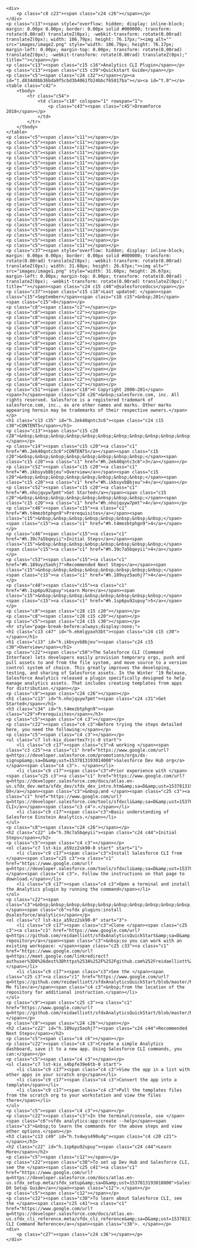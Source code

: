     <div>
        <p class="c8 c23"><span class="c24 c26"></span></p>
    </div>
    <p class="c13"><span style="overflow: hidden; display: inline-block; margin: 0.00px 0.00px; border: 0.00px solid #000000; transform: rotate(0.00rad) translateZ(0px); -webkit-transform: rotate(0.00rad) translateZ(0px); width: 106.79px; height: 76.17px;"><img alt="" src="images/image2.png" style="width: 106.79px; height: 76.17px; margin-left: 0.00px; margin-top: 0.00px; transform: rotate(0.00rad) translateZ(0px); -webkit-transform: rotate(0.00rad) translateZ(0px);" title=""></span></p>
    <p class="c13"><span class="c15 c16">Analytics CLI Plugin</span></p>
    <p class="c13"><span class="c15 c39">Quickstart Guide</span></p>
    <p class="c5"><span class="c24 c32"></span></p><a id="t.d834d8bb36bda9f5cbd3b4061fb24bbcf65817ba"></a><a id="t.0"></a>
    <table class="c42">
        <tbody>
            <tr class="c54">
                <td class="c10" colspan="1" rowspan="1">
                    <p class="c43"><span class="c45">Dreamforce 2018</span></p>
                </td>
            </tr>
        </tbody>
    </table>
    <p class="c5"><span class="c11"></span></p>
    <p class="c5"><span class="c11"></span></p>
    <p class="c5"><span class="c11"></span></p>
    <p class="c5"><span class="c11"></span></p>
    <p class="c5"><span class="c11"></span></p>
    <p class="c5"><span class="c11"></span></p>
    <p class="c5"><span class="c11"></span></p>
    <p class="c5"><span class="c11"></span></p>
    <p class="c5"><span class="c11"></span></p>
    <p class="c5"><span class="c11"></span></p>
    <p class="c5"><span class="c11"></span></p>
    <p class="c5"><span class="c11"></span></p>
    <p class="c5"><span class="c11"></span></p>
    <p class="c5"><span class="c11"></span></p>
    <p class="c5"><span class="c11"></span></p>
    <p class="c5"><span class="c11"></span></p>
    <p class="c5"><span class="c11"></span></p>
    <p class="c5"><span class="c11"></span></p>
    <p class="c5"><span class="c11"></span></p>
    <p class="c5"><span class="c11"></span></p>
    <p class="c5"><span class="c11"></span></p>
    <p class="c5"><span class="c11"></span></p>
    <p class="c37"><span style="overflow: hidden; display: inline-block; margin: 0.00px 0.00px; border: 0.00px solid #000000; transform: rotate(0.00rad) translateZ(0px); -webkit-transform: rotate(0.00rad) translateZ(0px); width: 31.60px; height: 26.67px;"><img alt="" src="images/image1.png" style="width: 31.60px; height: 26.67px; margin-left: 0.00px; margin-top: 0.00px; transform: rotate(0.00rad) translateZ(0px); -webkit-transform: rotate(0.00rad) translateZ(0px);" title=""></span><span class="c24 c15 c40">@salesforcedocs</span></p>
    <p class="c37"><span class="c15 c18">Last updated: </span><span class="c15">September</span><span class="c18 c15">&nbsp;201</span><span class="c15">8</span></p>
    <p class="c8"><span class="c2"></span></p>
    <p class="c8"><span class="c2"></span></p>
    <p class="c8"><span class="c2"></span></p>
    <p class="c8"><span class="c2"></span></p>
    <p class="c8"><span class="c2"></span></p>
    <p class="c8"><span class="c2"></span></p>
    <p class="c8"><span class="c2"></span></p>
    <p class="c8"><span class="c2"></span></p>
    <p class="c8"><span class="c2"></span></p>
    <p class="c8"><span class="c2"></span></p>
    <p class="c8"><span class="c2"></span></p>
    <p class="c8"><span class="c2"></span></p>
    <p class="c8"><span class="c2"></span></p>
    <p class="c8"><span class="c2"></span></p>
    <p class="c8"><span class="c2"></span></p>
    <p class="c8"><span class="c2"></span></p>
    <p class="c51"><span class="c18">© Copyright 2000–201</span><span>7</span><span class="c24 c26">&nbsp;salesforce.com, inc. All rights reserved. Salesforce is a registered trademark of salesforce.com, inc., as are other names and marks. Other marks appearing herein may be trademarks of their respective owners.</span></p>
    <h1 class="c13 c35" id="h.2ek40qntc3c6"><span class="c24 c15 c30">CONTENTS</span></h1>
    <p class="c13"><span class="c15 c20 c28">&nbsp;&nbsp;&nbsp;&nbsp;&nbsp;&nbsp;&nbsp;&nbsp;&nbsp;&nbsp;&nbsp;&nbsp;&nbsp;&nbsp;&nbsp;&nbsp;</span></p>
    <p class="c14"><span class="c15 c20"><a class="c1" href="#h.2ek40qntc3c6">CONTENTS</a></span><span class="c15 c20">&nbsp;&nbsp;&nbsp;&nbsp;&nbsp;&nbsp;&nbsp;&nbsp;</span><span class="c15 c20"><a class="c1" href="#h.2ek40qntc3c6">3</a></span></p>
    <p class="c52"><span class="c15 c20"><a class="c1" href="#h.ikbsyvb8bjeu">Overview</a></span><span class="c15 c20">&nbsp;&nbsp;&nbsp;&nbsp;&nbsp;&nbsp;&nbsp;&nbsp;</span><span class="c15 c20"><a class="c1" href="#h.ikbsyvb8bjeu">4</a></span></p>
    <p class="c52"><span class="c15 c20"><a class="c1" href="#h.nhojquyw7pmt">Get Started</a></span><span class="c15 c20">&nbsp;&nbsp;&nbsp;&nbsp;&nbsp;&nbsp;&nbsp;&nbsp;</span><span class="c15 c20"><a class="c1" href="#h.nhojquyw7pmt">4</a></span></p>
    <p class="c46"><span class="c15"><a class="c1" href="#h.t4mezbtphgn9">Prerequisites</a></span><span class="c15">&nbsp;&nbsp;&nbsp;&nbsp;&nbsp;&nbsp;&nbsp;&nbsp;</span><span class="c15"><a class="c1" href="#h.t4mezbtphgn9">4</a></span></p>
    <p class="c46"><span class="c15"><a class="c1" href="#h.39c7a5bqeyii">Initial Steps</a></span><span class="c15">&nbsp;&nbsp;&nbsp;&nbsp;&nbsp;&nbsp;&nbsp;&nbsp;</span><span class="c15"><a class="c1" href="#h.39c7a5bqeyii">4</a></span></p>
    <p class="c53"><span class="c15"><a class="c1" href="#h.189uyz5aohj7">Recommended Next Steps</a></span><span class="c15">&nbsp;&nbsp;&nbsp;&nbsp;&nbsp;&nbsp;&nbsp;&nbsp;</span><span class="c15"><a class="c1" href="#h.189uyz5aohj7">4</a></span></p>
    <p class="c48"><span class="c15"><a class="c1" href="#h.1sp6pu92upuy">Learn More</a></span><span class="c15">&nbsp;&nbsp;&nbsp;&nbsp;&nbsp;&nbsp;&nbsp;&nbsp;</span><span class="c15"><a class="c1" href="#h.1sp6pu92upuy">5</a></span></p>
    <p class="c8"><span class="c28 c15 c20"></span></p>
    <p class="c8"><span class="c28 c15 c20"></span></p>
    <p class="c5"><span class="c24 c15 c30"></span></p>
    <hr style="page-break-before:always;display:none;">
    <h1 class="c13 c47" id="h.ekmlgyaxh3bt"><span class="c24 c15 c30"></span></h1>
    <h1 class="c13" id="h.ikbsyvb8bjeu"><span class="c24 c15 c30">Overview</span></h1>
    <p class="c22"><span class="c50">The Salesforce CLI (Command Interface) lets developers easily provision temporary orgs, push and pull assets to and from the file system, and move source to a version control system of choice. This greatly improves the developing, testing, and sharing of Salesforce assets. In the Winter ‘19 Release, Salesforce Analytics released a plugin specifically designed to help manage analytics assets. That includes creating templates from apps for distribution.</span></p>
    <p class="c8"><span class="c24 c26"></span></p>
    <h1 class="c13" id="h.nhojquyw7pmt"><span class="c24 c31">Get Started</span></h1>
    <h3 class="c34" id="h.t4mezbtphgn9"><span class="c29">Prerequisites</span></h3>
    <p class="c5"><span class="c4 c3"></span></p>
    <p class="c22"><span class="c4 c3">Before trying the steps detailed here, you need the following:</span></p>
    <p class="c5"><span class="c4 c3"></span></p>
    <ul class="c7 lst-kix_dioertex7rjc-0 start">
        <li class="c9 c17"><span class="c3">A working </span><span class="c3 c25"><a class="c1" href="https://www.google.com/url?q=https://developer.salesforce.com/promotions/orgs/dx-signup&amp;sa=D&amp;ust=1537813193014000">Salesforce Dev Hub org</a></span><span class="c4 c3">. </span></li>
        <li class="c9 c17"><span class="c3">Prior experience with </span><span class="c25 c3"><a class="c1" href="https://www.google.com/url?q=https://developer.salesforce.com/docs/atlas.en-us.sfdx_dev.meta/sfdx_dev/sfdx_dev_intro.htm&amp;sa=D&amp;ust=1537813193014000">Salesforce DX</a></span><span class="c3">&nbsp;and </span><span class="c25 c3"><a class="c1" href="https://www.google.com/url?q=https://developer.salesforce.com/tools/sfdxcli&amp;sa=D&amp;ust=1537813193015000">Salesforce CLI</a></span><span class="c3 c4">.</span></li>
        <li class="c9 c17"><span class="c3">Basic understanding of Salesforce Einstein Analytics.</span></li>
    </ul>
    <p class="c8"><span class="c24 c26"></span></p>
    <h2 class="c22" id="h.39c7a5bqeyii"><span class="c24 c44">Initial Steps</span></h2>
    <p class="c5"><span class="c4 c3"></span></p>
    <ol class="c7 lst-kix_a59zz2sk90-0 start" start="1">
        <li class="c9 c17"><span class="c3">Install Salesforce CLI from </span><span class="c25 c3"><a class="c1" href="https://www.google.com/url?q=https://developer.salesforce.com/tools/sfdxcli&amp;sa=D&amp;ust=1537813193015000">https://developer.salesforce.com/tools/sfdxcli</a></span><span class="c4 c3">. Follow the instructions on that page to download.</span></li>
        <li class="c9 c17"><span class="c4 c3">Open a terminal and install the Analytics plugin by running the command</span></li>
    </ol>
    <p class="c22"><span class="c3">&nbsp;&nbsp;&nbsp;&nbsp;&nbsp;&nbsp;&nbsp;&nbsp;&nbsp;&nbsp;&nbsp;&nbsp;&nbsp;&nbsp;&nbsp;&nbsp;</span><span class="c6">sfdx plugins:install @salesforce/analytics</span></p>
    <ol class="c7 lst-kix_a59zz2sk90-0" start="3">
        <li class="c9 c17"><span class="c3">Clone </span><span class="c25 c3"><a class="c1" href="https://www.google.com/url?q=https://github.com/reidaelliott/sfdxAnalyticsQuickStart&amp;sa=D&amp;ust=1537813193016000">this repository</a></span><span class="c3">&nbsp;so you can work with an existing workspace: </span><span class="c25 c33"><a class="c1" href="https://www.google.com/url?q=https://meet.google.com/linkredirect?authuser%3D0%26dest%3Dhttps%253A%252F%252Fgithub.com%252Freidaelliott%252FsfdxAnalyticsQuickStart&amp;sa=D&amp;ust=1537813193016000">https://github.com/reidaelliott/sfdxAnalyticsQuickStart</a></span></li>
        <li class="c9 c17"><span class="c3">See the </span><span class="c25 c3"><a class="c1" href="https://www.google.com/url?q=https://github.com/reidaelliott/sfdxAnalyticsQuickStart/blob/master/README.md&amp;sa=D&amp;ust=1537813193017000">Read Me file</a></span><span class="c4 c3">&nbsp;from the location of the repository for additional instruction.</span></li>
    </ol>
    <p class="c9"><span class="c25 c3"><a class="c1" href="https://www.google.com/url?q=https://github.com/reidaelliott/sfdxAnalyticsQuickStart/blob/master/README.md&amp;sa=D&amp;ust=1537813193017000">https://github.com/reidaelliott/sfdxAnalyticsQuickStart/blob/master/README.md</a></span></p>
    <p class="c8"><span class="c24 c26"></span></p>
    <h2 class="c22" id="h.189uyz5aohj7"><span class="c24 c44">Recommended Next Steps</span></h2>
    <p class="c5"><span class="c4 c6"></span></p>
    <p class="c22"><span class="c4 c3">Create a simple Analytics dashboard, save it to a new app. Using Salesforce CLI commands, you can:</span></p>
    <p class="c5"><span class="c4 c3"></span></p>
    <ul class="c7 lst-kix_s4bpfe39e6tb-0 start">
        <li class="c9 c17"><span class="c4 c3">View the app in a list with other apps in your scratch org</span></li>
        <li class="c9 c17"><span class="c4 c3">Convert the app into a template</span></li>
        <li class="c9 c17"><span class="c4 c3">Pull the templates files from the scratch org to your workstation and view the files there</span></li>
    </ul>
    <p class="c5"><span class="c4 c3"></span></p>
    <p class="c22"><span class="c3">In the terminal/console, use </span><span class="c6">sfdx analytics:app:create --help</span><span class="c3">&nbsp;to learn the commands for the above steps and view other options.</span></p>
    <h3 class="c13 c49" id="h.tv4wys490u4g"><span class="c4 c20 c21"></span></h3>
    <h2 class="c22" id="h.1sp6pu92upuy"><span class="c24 c44">Learn More</span></h2>
    <p class="c5"><span class="c12"></span></p>
    <p class="c22"><span class="c38">To set up Dev Hub and Salesforce CLI, see the </span><span class="c25 c41"><a class="c1" href="https://www.google.com/url?q=https://developer.salesforce.com/docs/atlas.en-us.sfdx_setup.meta/sfdx_setup&amp;sa=D&amp;ust=1537813193018000">Salesforce DX Setup Guide</a></span><span class="c12">.</span></p>
    <p class="c5"><span class="c12"></span></p>
    <p class="c22"><span class="c38">To learn about Salesforce CLI, see the </span><span class="c25 c41"><a class="c1" href="https://www.google.com/url?q=https://developer.salesforce.com/docs/atlas.en-us.sfdx_cli_reference.meta/sfdx_cli_reference&amp;sa=D&amp;ust=1537813193019000">Salesforce CLI Command Reference</a></span><span class="c38">. </span></p>
    <div>
        <p class="c27"><span class="c24 c36"></span></p>
    </div>



